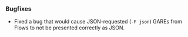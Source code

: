 
### Bugfixes

*  Fixed a bug that would cause JSON-requested (`-F json`) GAREs from Flows to not be
   presented correctly as JSON.
